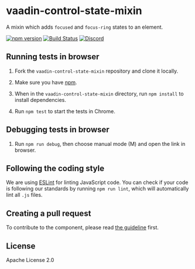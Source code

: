 # vaadin-control-state-mixin

A mixin which adds `focused` and `focus-ring` states to an element.

[![npm version](https://badgen.net/npm/v/@vaadin/vaadin-control-state-mixin)](https://www.npmjs.com/package/@vaadin/vaadin-control-state-mixin)
[![Build Status](https://travis-ci.org/vaadin/vaadin-control-state-mixin.svg?branch=master)](https://travis-ci.org/vaadin/vaadin-control-state-mixin)
[![Discord](https://img.shields.io/discord/732335336448852018?label=discord)](https://discord.gg/PHmkCKC)

## Running tests in browser

1. Fork the `vaadin-control-state-mixin` repository and clone it locally.

1. Make sure you have [npm](https://www.npmjs.com/).

1. When in the `vaadin-control-state-mixin` directory, run `npm install` to install dependencies.

1. Run `npm test` to start the tests in Chrome.


## Debugging tests in browser

1. Run `npm run debug`, then choose manual mode (M) and open the link in browser.


## Following the coding style

We are using [ESLint](http://eslint.org/) for linting JavaScript code. You can check if your code is following our standards by running `npm run lint`, which will automatically lint all `.js` files.


## Creating a pull request

  To contribute to the component, please read [the guideline](https://github.com/vaadin/vaadin-core/blob/master/CONTRIBUTING.md) first.


## License

Apache License 2.0
